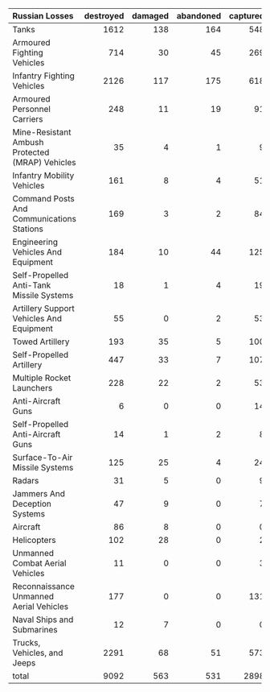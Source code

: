 | Russian Losses                                   |   destroyed |   damaged |   abandoned |   captured |   total |
|:-------------------------------------------------|------------:|----------:|------------:|-----------:|--------:|
| Tanks                                            |        1612 |       138 |         164 |        548 |    2462 |
| Armoured Fighting Vehicles                       |         714 |        30 |          45 |        269 |    1058 |
| Infantry Fighting Vehicles                       |        2126 |       117 |         175 |        618 |    3036 |
| Armoured Personnel Carriers                      |         248 |        11 |          19 |         91 |     369 |
| Mine-Resistant Ambush Protected  (MRAP) Vehicles |          35 |         4 |           1 |          9 |      49 |
| Infantry Mobility Vehicles                       |         161 |         8 |           4 |         51 |     224 |
| Command Posts And Communications Stations        |         169 |         3 |           2 |         84 |     258 |
| Engineering Vehicles And Equipment               |         184 |        10 |          44 |        125 |     363 |
| Self-Propelled Anti-Tank Missile Systems         |          18 |         1 |           4 |         19 |      42 |
| Artillery Support Vehicles And Equipment         |          55 |         0 |           2 |         53 |     110 |
| Towed Artillery                                  |         193 |        35 |           5 |        100 |     333 |
| Self-Propelled Artillery                         |         447 |        33 |           7 |        107 |     594 |
| Multiple Rocket Launchers                        |         228 |        22 |           2 |         53 |     305 |
| Anti-Aircraft Guns                               |           6 |         0 |           0 |         14 |      20 |
| Self-Propelled Anti-Aircraft Guns                |          14 |         1 |           2 |          8 |      25 |
| Surface-To-Air Missile Systems                   |         125 |        25 |           4 |         24 |     178 |
| Radars                                           |          31 |         5 |           0 |          9 |      45 |
| Jammers And Deception Systems                    |          47 |         9 |           0 |          7 |      63 |
| Aircraft                                         |          86 |         8 |           0 |          0 |      94 |
| Helicopters                                      |         102 |        28 |           0 |          2 |     132 |
| Unmanned Combat Aerial Vehicles                  |          11 |         0 |           0 |          3 |      14 |
| Reconnaissance Unmanned Aerial Vehicles          |         177 |         0 |           0 |        131 |     308 |
| Naval Ships and Submarines                       |          12 |         7 |           0 |          0 |      19 |
| Trucks, Vehicles, and Jeeps                      |        2291 |        68 |          51 |        573 |    2983 |
| total                                            |        9092 |       563 |         531 |       2898 |   13084 |
